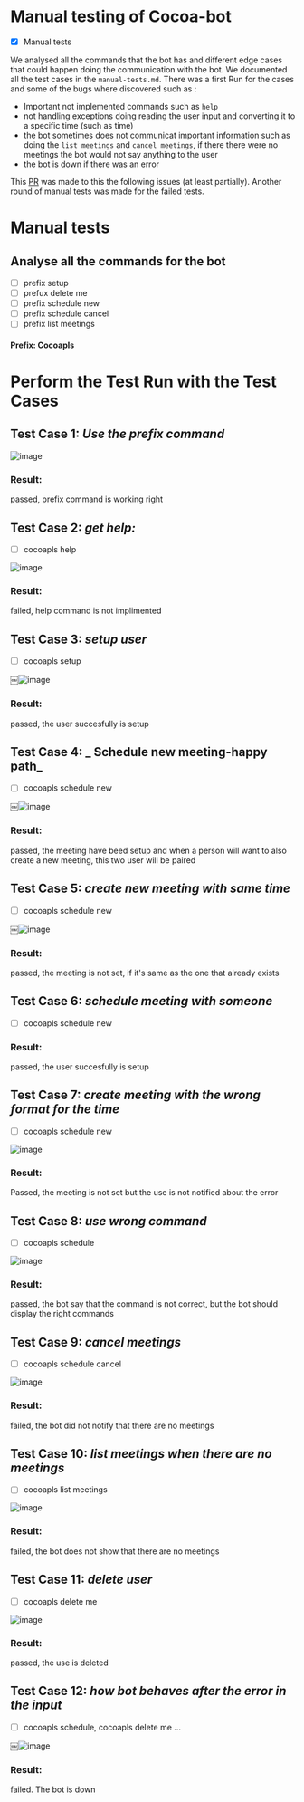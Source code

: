 # Manual testing of Cocoa-bot


- [X] Manual tests

We analysed all the commands that the bot has and different edge cases that could happen doing the communication with the bot. We documented all the test cases in the `manual-tests.md`. There was a first Run for the cases and some of the bugs where discovered such as :

- Important not implemented commands such as `help`
- not handling exceptions doing reading the user input and converting it to a specific time (such as time)
- the bot sometimes does not communicat important information such as doing the `list meetings` and `cancel meetings`, if there there were no meetings the bot would not say anything to the user
- the bot is down if there was an error

This [PR](https://github.com/BME-MIT-IET/iet-hf2021-spicy-bloodhounds/pull/13) was made to this the following issues (at least partially). 
Another round of manual tests was made for the failed tests.


# Manual tests

##  Analyse all the commands for the bot
- [ ] prefix setup
- [ ] prefux delete me
- [ ] prefix schedule new
- [ ] prefix schedule cancel
- [ ] prefix list meetings

#### Prefix: Cocoapls


# Perform the Test Run with the Test Cases

## Test Case 1: _Use the prefix command_

![image](https://user-images.githubusercontent.com/27647952/118283180-5f98a000-b4cf-11eb-8332-f82098be6243.png)

### Result:
passed, prefix command is working right


## Test Case 2: _get help:_
- [ ] cocoapls help

![image](https://user-images.githubusercontent.com/27647952/118284134-6378f200-b4d0-11eb-9b92-5622dbb9eb15.png)

### Result:
failed, help command is not implimented


## Test Case 3: _setup user_

- [ ] cocoapls setup

￼![image](https://user-images.githubusercontent.com/27647952/118284527-d2564b00-b4d0-11eb-8af5-aa3079c54109.png)

### Result:
passed, the user succesfully is setup


## Test Case 4: _ Schedule new meeting-happy path_

- [ ] cocoapls schedule new

￼![image](https://user-images.githubusercontent.com/27647952/118286868-324df100-b4d3-11eb-9fb3-276fcad75d5c.png)


### Result:
passed, the meeting have beed setup and when a person will want to also create a new meeting, this two user will be paired



## Test Case 5: _create new meeting with same time_

- [ ] cocoapls schedule new

￼![image](https://user-images.githubusercontent.com/27647952/118287134-73460580-b4d3-11eb-8e58-3141eae10621.png)


### Result:
passed, the meeting is not set, if it's same as the one that already exists



## Test Case 6: _schedule meeting with someone_

- [ ] cocoapls schedule new


### Result:
passed, the user succesfully is setup



## Test Case 7: _create meeting with the wrong format for the time_

- [ ] cocoapls schedule new

![image](https://user-images.githubusercontent.com/27647952/118287348-aa1c1b80-b4d3-11eb-8248-e1dfe35a0bb9.png)



### Result:
Passed, the meeting is not set but the use is not notified about the error




## Test Case 8: _use wrong command_

- [ ] cocoapls schedule

![image](https://user-images.githubusercontent.com/27647952/118287522-d041bb80-b4d3-11eb-83c4-394d2fb0ed84.png)



### Result:
passed, the bot say that the command is not correct, but the bot should display the right commands




## Test Case 9: _cancel meetings_

- [ ] cocoapls schedule cancel

![image](https://user-images.githubusercontent.com/27647952/118287636-ed768a00-b4d3-11eb-9591-f9eef6ffc56b.png)



### Result:
failed, the bot did not notify that there are no meetings



## Test Case 10: _list meetings when there are no meetings_

- [ ] cocoapls list meetings

![image](https://user-images.githubusercontent.com/27647952/118287786-1434c080-b4d4-11eb-944d-5f9950a1a213.png)



### Result:
failed, the bot does not show that there are no meetings



## Test Case 11: _delete user_

- [ ] cocoapls delete me

![image](https://user-images.githubusercontent.com/27647952/118287893-2dd60800-b4d4-11eb-8acf-dc03d9bcd59b.png)


### Result:
passed, the use is deleted



## Test Case 12: _how bot behaves after the error in the input_

- [ ] cocoapls schedule, cocoapls delete me ...

￼![image](https://user-images.githubusercontent.com/27647952/118287986-45ad8c00-b4d4-11eb-8565-e1b288057810.png)



### Result:
failed. The bot is down









